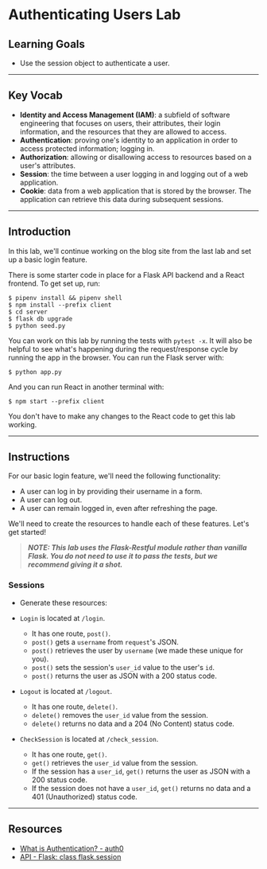 # Authenticating Users Lab

## Learning Goals

- Use the session object to authenticate a user.

***

## Key Vocab

- **Identity and Access Management (IAM)**: a subfield of software engineering that
  focuses on users, their attributes, their login information, and the resources
  that they are allowed to access.
- **Authentication**: proving one's identity to an application in order to
  access protected information; logging in.
- **Authorization**: allowing or disallowing access to resources based on a
  user's attributes.
- **Session**: the time between a user logging in and logging out of a web
  application.
- **Cookie**: data from a web application that is stored by the browser. The
  application can retrieve this data during subsequent sessions.

***

## Introduction

In this lab, we'll continue working on the blog site from the last lab and set
up a basic login feature.

There is some starter code in place for a Flask API backend and a React
frontend. To get set up, run:

```console
$ pipenv install && pipenv shell
$ npm install --prefix client
$ cd server
$ flask db upgrade
$ python seed.py
```

You can work on this lab by running the tests with `pytest -x`. It will also be
helpful to see what's happening during the request/response cycle by running the
app in the browser. You can run the Flask server with:

```console
$ python app.py
```

And you can run React in another terminal with:

```console
$ npm start --prefix client
```

You don't have to make any changes to the React code to get this lab working.

***

## Instructions

For our basic login feature, we'll need the following functionality:

- A user can log in by providing their username in a form.
- A user can log out.
- A user can remain logged in, even after refreshing the page.

We'll need to create the resources to handle each of these features. Let's get
started!

> ***NOTE: This lab uses the Flask-Restful module rather than vanilla Flask.
> You do not need to use it to pass the tests, but we recommend giving it a
> shot.***

### Sessions

- Generate these resources:

- `Login` is located at `/login`.
    - It has one route, `post()`.
    - `post()` gets a `username` from `request`'s JSON.
    - `post()` retrieves the user by `username` (we made these unique for you).
    - `post()` sets the session's `user_id` value to the user's `id`.
    - `post()` returns the user as JSON with a 200 status code.

- `Logout` is located at `/logout`.
    - It has one route, `delete()`.
    - `delete()` removes the `user_id` value from the session.
    - `delete()` returns no data and a 204 (No Content) status code.

- `CheckSession` is located at `/check_session`.
    - It has one route, `get()`.
    - `get()` retrieves the `user_id` value from the session.
    - If the session has a `user_id`, `get()` returns the user as JSON with
    a 200 status code.
    - If the session does not have a `user_id`, `get()` returns no data
    and a 401 (Unauthorized) status code.

***

## Resources

- [What is Authentication? - auth0](https://auth0.com/intro-to-iam/what-is-authentication)
- [API - Flask: class flask.session](https://flask.palletsprojects.com/en/2.2.x/api/#flask.session)
